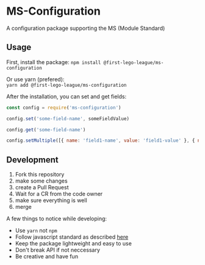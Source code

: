 # MS-Configuration

A configuration package supporting the MS (Module Standard)

## Usage

First, install the package:
`npm install @first-lego-league/ms-configuration`

Or use yarn (prefered):  
`yarn add @first-lego-league/ms-configuration`

After the installation, you can set and get fields:  
```javascript
const config = require('ms-configuration')

config.set('some-field-name', someFieldValue)

config.get('some-field-name')

config.setMultiple([{ name: 'field1-name', value: 'field1-value' }, { name: 'field2-name', value: 'field2-value' }, ...])

```

## Development
1. Fork this repository
2. make some changes
3. create a Pull Request
4. Wait for a CR from the code owner
5. make sure everything is well
6. merge

A few things to notice while developing:
* Use `yarn` not `npm`
* Follow javascript standard as described [here](https://standardjs.com/)
* Keep the package lightweight and easy to use
* Don't break API if not neccessary
* Be creative and have fun
